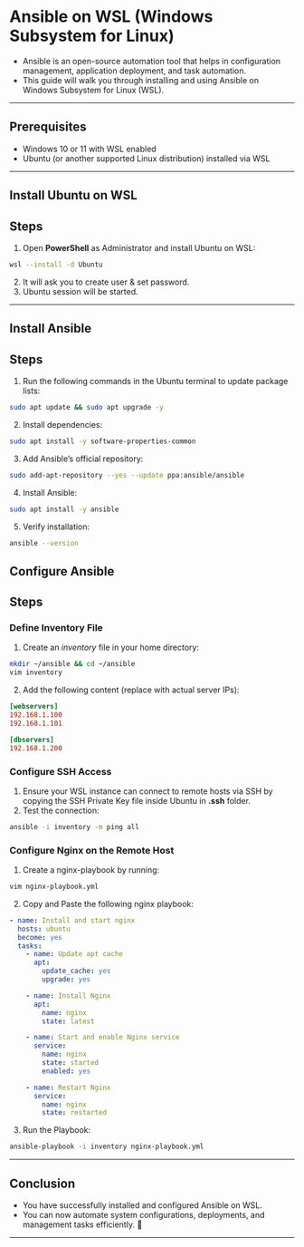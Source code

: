 # Ansible on WSL (Windows Subsystem for Linux)

- Ansible is an open-source automation tool that helps in configuration management, application deployment, and task automation.
- This guide will walk you through installing and using Ansible on Windows Subsystem for Linux (WSL).

---

## Prerequisites
- Windows 10 or 11 with WSL enabled
- Ubuntu (or another supported Linux distribution) installed via WSL

---

## Install Ubuntu on WSL

## Steps
1. Open **PowerShell** as Administrator and install Ubuntu on WSL:
```sh
wsl --install -d Ubuntu
```

2. It will ask you to create user & set password.
3. Ubuntu session will be started.

---

## Install Ansible

## Steps
1. Run the following commands in the Ubuntu terminal to update package lists:
```sh
sudo apt update && sudo apt upgrade -y
```

2. Install dependencies:
```sh
sudo apt install -y software-properties-common
```

3. Add Ansible’s official repository:
```sh
sudo add-apt-repository --yes --update ppa:ansible/ansible
```

4. Install Ansible:
```sh
sudo apt install -y ansible
```

5. Verify installation:
```sh
ansible --version
```

## Configure Ansible

## Steps
### Define Inventory File
1. Create an *inventory* file in your home directory:
```sh
mkdir ~/ansible && cd ~/ansible
vim inventory
```

2. Add the following content (replace with actual server IPs):
```ini
[webservers]
192.168.1.100
192.168.1.101

[dbservers]
192.168.1.200
```

### Configure SSH Access
1. Ensure your WSL instance can connect to remote hosts via SSH by copying the SSH Private Key file inside Ubuntu in **.ssh** folder.
2. Test the connection:
```sh
ansible -i inventory -m ping all
```

### Configure Nginx on the Remote Host
1. Create a nginx-playbook by running:
```sh
vim nginx-playbook.yml
```

2. Copy and Paste the following nginx playbook:
```yml
- name: Install and start nginx
  hosts: ubuntu
  become: yes
  tasks:
    - name: Update apt cache
      apt:
        update_cache: yes
        upgrade: yes

    - name: Install Nginx
      apt:
        name: nginx
        state: latest

    - name: Start and enable Nginx service
      service:
        name: nginx
        state: started
        enabled: yes

    - name: Restart Nginx
      service:
        name: nginx
        state: restarted
```

3. Run the Playbook:
```sh
ansible-playbook -i inventory nginx-playbook.yml
```

---

## Conclusion
- You have successfully installed and configured Ansible on WSL.
- You can now automate system configurations, deployments, and management tasks efficiently. 🚀

---